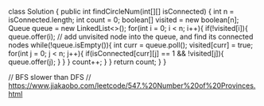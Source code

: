 class Solution {
    public int findCircleNum(int[][] isConnected) {
        int n = isConnected.length;
        int count = 0;
        boolean[] visited = new boolean[n];
        Queue<Integer> queue = new LinkedList<>();
        for(int i = 0; i < n; i++){
            if(!visited[i]){
                queue.offer(i);   // add unvisited node into the queue, and find its connected nodes
                while(!queue.isEmpty()){
                    int curr = queue.poll();
                    visited[curr] = true;
                    for(int j = 0; j < n; j++){
                        if(isConnected[curr][j] == 1 && !visited[j]){
                            queue.offer(j);
                        }
                    }
                }
                count++;
            }
        }
        return count;
    }
}

// BFS slower than DFS
// https://www.jiakaobo.com/leetcode/547.%20Number%20of%20Provinces.html